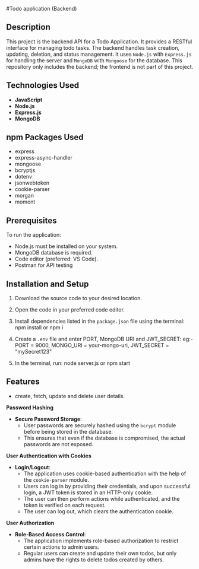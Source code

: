 #Todo application (Backend)

## Description
This project is the backend API for a Todo Application. It provides a RESTful interface for managing todo tasks. The backend handles task creation, updating, deletion, and status management. It uses `Node.js` with `Express.js` for handling the server and `MongoDB` with `Mongoose` for the database. This repository only includes the backend; the frontend is not part of this project.

## Technologies Used
- **JavaScript**
- **Node.js**
- **Express.js**
- **MongoDB**

## npm Packages Used
- express
- express-async-handler
- mongoose
- bcryptjs
- dotenv
- jsonwebtoken
- cookie-parser
- morgan
- moment

## Prerequisites
To run the application:
- Node.js must be installed on your system.
- MongoDB database is required.
- Code editor (preferred: VS Code).
- Postman for API testing

## Installation and Setup
1. Download the source code to your desired location.
2. Open the code in your preferred code editor.
3. Install dependencies listed in the `package.json` file using the terminal:
	npm install or npm i

4. Create a `.env` file and enter PORT, MongoDB URI and JWT_SECRET:
    eg:-
	    PORT = 9000,
        MONGO_URI = your-mongo-uri,
        JWT_SECRET = "mySecret123"

5. In the terminal, run:
	node server.js or npm start

## Features
- create, fetch, update and delete user details.

**Password Hashing**
   - **Secure Password Storage**:
     - User passwords are securely hashed using the `bcrypt` module before being stored in the database. 
     - This ensures that even if the database is compromised, the actual passwords are not exposed.

**User Authentication with Cookies**
   - **Login/Logout**: 
     - The application uses cookie-based authentication with the help of the `cookie-parser` module. 
     - Users can log in by providing their credentials, and upon successful login, a JWT token is stored in an HTTP-only cookie. 
     - The user can then perform actions while authenticated, and the token is verified on each request.
     - The user can log out, which clears the authentication cookie.

**User Authorization**
   - **Role-Based Access Control**:
     - The application implements role-based authorization to restrict certain actions to admin users.
     - Regular users can create and update their own todos, but only admins have the rights to delete todos created by others.